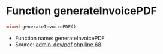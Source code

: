 Function generateInvoicePDF
===========================





```php
mixed generateInvoicePDF()
```

* Function name: generateInvoicePDF
* Source: [admin-dev/pdf.php line 68](https://github.com/PrestaShop/PrestaShop/blob/1.5.0.2/admin-dev/pdf.php#L68).

